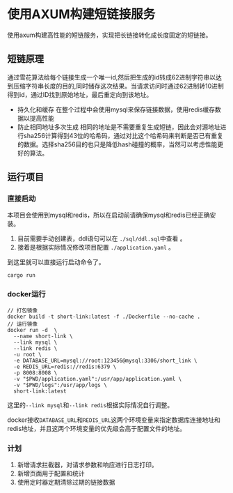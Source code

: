 # 使用AXUM构建短链接服务

使用axum构建高性能的短链服务，实现把长链接转化成长度固定的短链接。

## 短链原理
通过雪花算法给每个链接生成一个唯一id,然后把生成的id转成62进制字符串以达到压缩字符串长度的目的,同时储存这次结果。当请求访问时通过62进制转10进制得到id，通过ID找到原始地址，最后重定向到该地址。

 - 持久化和缓存
 在整个过程中会使用mysql来保存链接数据，使用redis缓存数据以提高性能
 - 防止相同地址多次生成
 相同的地址是不需要重复生成短链，因此会对源地址进行sha256计算得到43位的哈希码，通过对比这个哈希码来判断是否已有重复的数据。选择sha256目的也只是降低hash碰撞的概率，当然可以考虑性能更好的算法。

## 运行项目
### 直接启动
本项目会使用到mysql和redis，所以在启动前请确保mysql和redis已经正确安装。 
1. 目前需要手动创建表，ddl语句可以在 `./sql/ddl.sql`中查看 。 
2. 接着是根据实际情况修改项目配置 `./application.yaml` 。 

到这里就可以直接运行启动命令了。
```shell
cargo run
```
### docker运行
```shell
// 打包镜像
docker build -t short-link:latest -f ./Dockerfile --no-cache .
// 运行镜像
docker run -d  \
  --name short-link \
  --link mysql \
  --link redis \
  -u root \
  -e DATABASE_URL=mysql://root:123456@mysql:3306/short_link \
  -e REDIS_URL=redis://redis:6379 \
  -p 8008:8008 \
  -v "$PWD/application.yaml":/usr/app/application.yaml \
  -v "$PWD/logs":/usr/app/logs \
  short-link:latest
```
这里的`--link mysql`和`--link redis`根据实际情况自行调整。 

docker接收`DATABASE_URL`和`REDIS_URL`这两个环境变量来指定数据库连接地址和redis地址，并且这两个环境变量的优先级会高于配置文件的地址。

### 计划
1. 新增请求拦截器，对请求参数和响应进行日志打印。
2. 新增页面用于配置和统计
3. 使用定时器定期清除过期的链接数据
